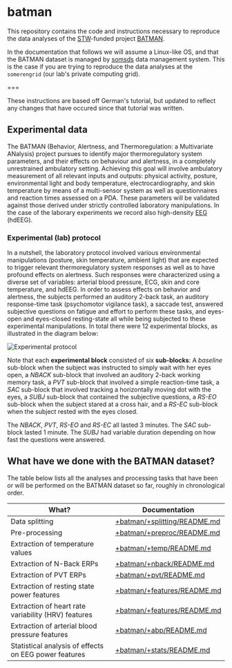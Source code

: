 batman
======

This repository contains the code and instructions necessary to reproduce
the data analyses of the [STW][stw]-funded project [BATMAN][batman].

In the documentation that follows we will assume a Linux-like OS, and that
the BATMAN dataset is managed by [somsds][somsds] data management system.
This is the case if you are trying to reproduce the data analyses at
the `somerengrid` (our lab's private computing grid).

[somsds]: https://germangh.com/somsds
[batman]: http://www.neurosipe.nl/project.php?id=23&sess=6eccc41939665cfccccd8c94d8e0216f
[stw]: http://www.stw.nl/en/

===

These instructions are based off German's tutorial, but updated to reflect any changes that
have occured since that tutorial was written.

## Experimental data

The BATMAN (Behavior, Alertness, and Thermoregulation: a Multivariate ANalysis)
project pursues to identify major thermoregulatory system parameters, and their
effects on behaviour and alertness, in a completely unrestrained ambulatory
setting. Achieving this goal will involve ambulatory measurement of all relevant
inputs and outputs: physical activity, posture, environmental light and
body temperature, electrocardiography, and skin temperature by means of a
multi-sensor system as well as questionnaires and reaction times assessed on a
PDA. These parameters will be validated against those derived under strictly
controlled laboratory manipulations. In the case of the laborary experiments we
record also high-density [EEG][eeg] (hdEEG).

[eeg]: http://en.wikipedia.org/wiki/Electroencephalography


### Experimental (lab) protocol

In a nutshell, the laboratory protocol involved various environmental manipulations
(posture, skin temperature, ambient light) that are expected to trigger
relevant thermoregulatory system responses as well as to have profound effects on alertness. 
Such responses were characterized using a diverse set of variables: arterial blood pressure, 
ECG, skin and core temperature, and hdEEG. In order to assess effects on behavior and alertness, the
subjects performed an auditory 2-back task, an auditory response-time task (psychomotor 
vigilance task), a saccade test, answered subjective questions on fatigue and effort to 
perform these tasks, and eyes-open and eyes-closed resting-state all while being subjected 
to these experimental manipulations.
In total there were 12 experimental blocks, as illustrated in the diagram below:

![Experimental protocol](../batman/img/batman-protocol.png "Experimental protocol")

Note that each __experimental block__ consisted of six __sub-blocks__:
A _baseline_ sub-block when the subject was instructed to simply wait with
her eyes open, a _NBACK_ sub-block that involved an auditory 2-back working memory task,
a _PVT_ sub-block that involved a simple reaction-time task, a _SAC_ sub-block that involved
tracking a horizontally moving dot with the eyes, a _SUBJ_ sub-block that contained the 
subjective questions, a _RS-EO_ sub-block when the subject stared at a cross hair, and a
_RS-EC_ sub-block when the subject rested with the eyes closed.

The _NBACK_, _PVT_, _RS-EO_ and _RS-EC_ all lasted 3 minutes. The _SAC_ sub-block lasted 1 minute.
The _SUBJ_ had variable duration depending on how fast the questions were answered.

## What have we done with the BATMAN dataset?

The table below lists all the analyses and processing tasks that have been or will be 
performed on the BATMAN dataset so far, roughly in chronological order.

What?                                                 | Documentation
----------------------------------------------------- | -------------
Data splitting                                        | [+batman/+splitting/README.md][split]
Pre-processing                                        | [+batman/+preproc/README.md][preproc]
Extraction of temperature values                      | [+batman/+temp/README.md][temp]
Extraction of N-Back ERPs                             | [+batman/+nback/README.md][nback] 
Extraction of PVT ERPs                                | [+batman/+pvt/README.md][pvt]
Extraction of resting state power features            | [+batman/+features/README.md][features]
Extraction of heart rate variability (HRV) features   | [+batman/+features/README.md][features]
Extraction of arterial blood pressure features        | [+batman/+abp/README.md][abp]
Statistical analysis of effects on EEG power features | [+batman/+stats/README.md][stats]

[split]: ./batman/+splitting/README.md
[preproc]: ./+batman/+preproc/README.md
[temp]: ./+batman/+temp/README.md
[nback]: ./+batman/+nback/README.md
[pvt]: ./+batman/+pvt.README.md
[features]: ./+batman/+features/README.md
[stats]: ./+batman/+stats/README.md
[abp]: ./+batman/+abp/README.md